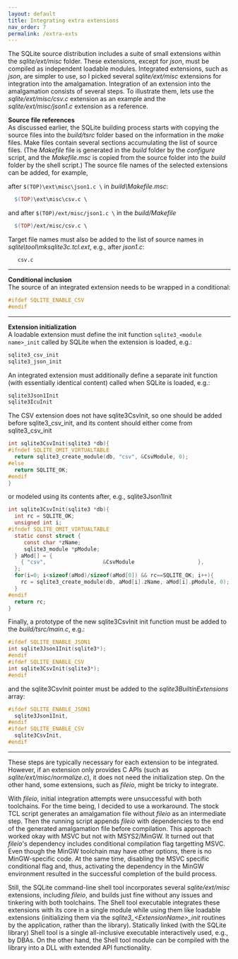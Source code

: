 ```yaml
---
layout: default
title: Integrating extra extensions
nav_order: 7
permalink: /extra-exts
---
```


The SQLite source distribution includes a suite of small extensions within the *sqlite/ext/misc* folder. These extensions, except for *json*, must be compiled as independent loadable modules. Integrated extensions, such as *json*, are simpler to use, so I picked several *sqlite/ext/misc* extensions for integration into the amalgamation. Integration of an extension into the amalgamation consists of several steps. To illustrate them, lets use the *sqlite/ext/misc/csv.c* extension as an example and the *sqlite/ext/misc/json1.c* extension as a reference.

**Source file references**  
As discussed earlier, the SQLite building process starts with copying the source files into the *build/tsrc* folder based on the information in the *make* files. Make files contain several sections accumulating the list of source files. (The *Makefile* file is generated in the *build* folder by the *configure* script, and the *Makefile.msc* is copied from the source folder into the *build* folder by the shell script.) The source file names of the selected extensions can be added, for example,

after `$(TOP)\ext\misc\json1.c \` in *build\Makefile.msc*:

```makefile
  $(TOP)\ext\misc\csv.c \
```

and after `$(TOP)/ext/misc/json1.c \` in the *build/Makefile*

```makefile
  $(TOP)/ext/misc/csv.c \
```

Target file names must also be added to the list of source names in *sqlite\tool\mksqlite3c.tcl.ext*, e.g., after *json1.c*:

```
   csv.c
```

--- 

**Conditional inclusion**  
The source of an integrated extension needs to be wrapped in a conditional:

```c
#ifdef SQLITE_ENABLE_CSV
#endif
```
 
---
 
**Extension initialization**  
A loadable extension must define the init function `sqlite3_<module name>_init` called by SQLite when the extension is loaded, e.g.:
 
```c
sqlite3_csv_init
sqlite3_json_init
```

An integrated extension must additionally define a separate init function (with essentially identical content) called when SQLite is loaded, e.g.:

```c
sqlite3Json1Init
sqlite3IcuInit
```

The CSV extension does not have sqlite3CsvInit, so one should be added before sqlite3_csv_init, and its content should either come from sqlite3_csv_init 

```c
int sqlite3CsvInit(sqlite3 *db){
#ifndef SQLITE_OMIT_VIRTUALTABLE	
  return sqlite3_create_module(db, "csv", &CsvModule, 0);
#else
  return SQLITE_OK;
#endif
}
```

or modeled using its contents after, e.g., sqlite3Json1Init

```c
int sqlite3CsvInit(sqlite3 *db){
  int rc = SQLITE_OK;
  unsigned int i;
#ifndef SQLITE_OMIT_VIRTUALTABLE
  static const struct {
     const char *zName;
     sqlite3_module *pModule;
  } aMod[] = {
    { "csv",                  &CsvModule                    },
  };
  for(i=0; i<sizeof(aMod)/sizeof(aMod[0]) && rc==SQLITE_OK; i++){
    rc = sqlite3_create_module(db, aMod[i].zName, aMod[i].pModule, 0);
  }
#endif
  return rc;
}
```

Finally, a prototype of the new sqlite3CsvInit init function must be added to the *build/tsrc/main.c*, e.g.:

```c
#ifdef SQLITE_ENABLE_JSON1
int sqlite3Json1Init(sqlite3*);
#endif
#ifdef SQLITE_ENABLE_CSV
int sqlite3CsvInit(sqlite3*);
#endif
```

and the sqlite3CsvInit pointer must be added to the *sqlite3BuiltinExtensions* array:

```c
#ifdef SQLITE_ENABLE_JSON1
  sqlite3Json1Init,
#endif
#ifdef SQLITE_ENABLE_CSV
  sqlite3CsvInit,
#endif
```

---

These steps are typically necessary for each extension to be integrated. However, if an extension only provides C APIs (such as *sqlite/ext/misc/normalize.c*), it does not need the initialization step. On the other hand, some extensions, such as *fileio*, might be tricky to integrate.

With *fileio*, initial integration attempts were unsuccessful with both toolchains. For the time being, I decided to use a workaround. The stock TCL script generates an amalgamation file without *fileio* as an intermediate step. Then the running script appends *fileio* with dependencies to the end of the generated amalgamation file before compilation. This approach worked okay with MSVC but not with MSYS2/MinGW. It turned out that *fileio*'s dependency includes conditional compilation flag targetting MSVC. Even though the MinGW toolchain may have other options, there is no MinGW-specific code. At the same time, disabling the MSVC specific conditional flag and, thus, activating the dependency in the MinGW environment resulted in the successful completion of the build process.

Still, the SQLite command-line shell tool incorporates several *sqlite/ext/misc* extensions, including *fileio*, and builds just fine without any issues and tinkering with both toolchains. The Shell tool executable integrates these extensions with its core in a single module while using them like loadable extensions (initializing them via the *sqlite3_\<ExtensionName\>_init* routines by the application, rather than the library). Statically linked (with the SQLite library) Shell tool is a single all-inclusive executable interactively used, e.g., by DBAs. On the other hand, the Shell tool module can be compiled with the library into a DLL with extended API functionality.

